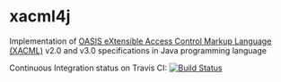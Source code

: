xacml4j
=======

Implementation of [OASIS eXtensible Access Control Markup Language (XACML)](https://www.oasis-open.org/committees/tc_home.php?wg_abbrev=xacml)
v2.0 and v3.0 specifications in Java programming language

Continuous Integration status on Travis CI: [![Build Status](https://travis-ci.org/xacml4j/xacml4j.svg?branch=master)](https://travis-ci.org/xacml4j/xacml4j)
